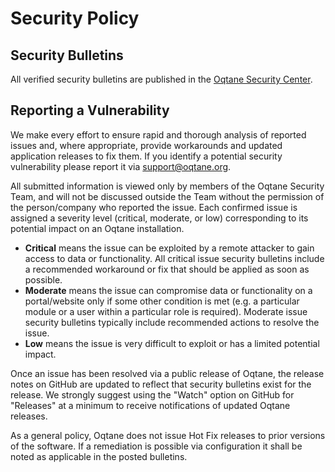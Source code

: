 # Security Policy

## Security Bulletins

All verified security bulletins are published in the [Oqtane Security Center](https://www.oqtane.net/security).

## Reporting a Vulnerability

We make every effort to ensure rapid and thorough analysis of reported issues and, where appropriate, provide workarounds and updated application releases to fix them. If you identify a potential security vulnerability please report it via support@oqtane.org.

All submitted information is viewed only by members of the Oqtane Security Team, and will not be discussed outside the Team without the permission of the person/company who reported the issue. Each confirmed issue is assigned a severity level (critical, moderate, or low) corresponding to its potential impact on an Oqtane installation.

* **Critical** means the issue can be exploited by a remote attacker to gain access to data or functionality. All critical issue security bulletins include a recommended workaround or fix that should be applied as soon as possible.
* **Moderate** means the issue can compromise data or functionality on a portal/website only if some other condition is met (e.g. a particular module or a user within a particular role is required). Moderate issue security bulletins typically include recommended actions to resolve the issue.
* **Low** means the issue is very difficult to exploit or has a limited potential impact.

Once an issue has been resolved via a public release of Oqtane, the release notes on GitHub are updated to reflect that security bulletins exist for the release. We strongly suggest using the "Watch" option on GitHub for "Releases" at a minimum to receive notifications of updated Oqtane releases.

As a general policy, Oqtane does not issue Hot Fix releases to prior versions of the software.  If a remediation is possible via configuration it shall be noted as applicable in the posted bulletins.
